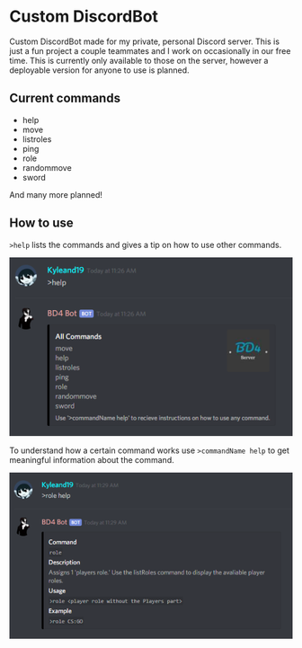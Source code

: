 # Custom DiscordBot
Custom DiscordBot made for my private, personal Discord server. This is just a fun project a couple teammates and I work on occasionally in our free time. This is currently only available to those on the server, however a deployable version for anyone to use is planned.

Current commands
-----------------------------------------------------------------------
* help
* move
* listroles
* ping
* role
* randommove
* sword

And many more planned!

How to use
-----------------------------------------------------------------------
`>help` lists the commands and gives a tip on how to use other commands.

![Image of help command](/images/help1.png)

To understand how a certain command works use `>commandName help` to get meaningful information about the command.

![Image of command help command](/images/help2.png)
